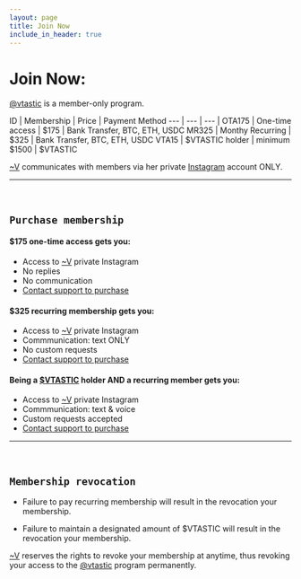 ```yaml
---
layout: page
title: Join Now
include_in_header: true
---
```


# Join Now: 

[@vtastic](../) is a member-only program.

ID | Membership | Price | Payment Method
--- | --- | --- |
OTA175 | One-time access | $175 | Bank Transfer, BTC, ETH, USDC
MR325 | Monthy Recurring | $325 | Bank Transfer, BTC, ETH, USDC
VTA15 | $VTASTIC holder | minimum $1500 | $VTASTIC

[~V](../v) communicates with members via her private [Instagram](https://instagram.com/) account ONLY.

________
<br>

## `Purchase membership`

#### $175 one-time access gets you:
- Access to [~V](../v) private Instagram
- No replies
- No communication
- [Contact support to purchase](../support)

#### $325 recurring membership gets you:
- Access to [~V](../v) private Instagram
- Commmunication: text ONLY
- No custom requests
- [Contact support to purchase](../support)

#### Being a [$VTASTIC](../vtastic) holder AND a recurring member gets you:
- Access to [~V](../v) private Instagram
- Commmunication: text & voice
- Custom requests accepted
- [Contact support to purchase](../support)

________
<br>

## `Membership revocation`

- Failure to pay recurring membership will result in the revocation your membership.

- Failure to maintain a designated amount of $VTASTIC will result in the revocation your membership.

[~V](../v) reserves the rights to revoke your membership at anytime, thus revoking your access to the [@vtastic](https://vantastic.site) program permanently.






